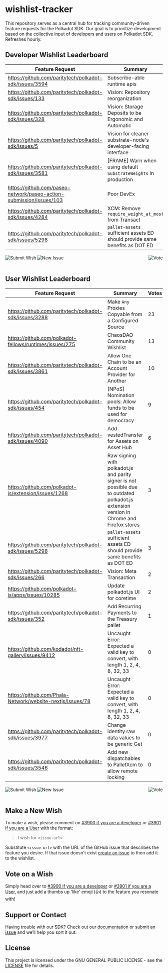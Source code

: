# wishlist-tracker

This repository serves as a central hub for tracking community-driven feature requests for the Polkadot SDK. Our goal is to prioritize development based on the collective input of developers and users on Polkadot SDK. Refreshes hourly.

## Developer Wishlist Leaderboard

<!-- LEADERBOARD_DEV:START -->
| Feature Request | Summary | Votes |
| --- | --- | --- |
| https://github.com/paritytech/polkadot-sdk/issues/3594 | Subscribe-able runtime apis | 4 |
| https://github.com/paritytech/polkadot-sdk/issues/133 | Vision: Repository reorganization | 2 |
| https://github.com/paritytech/polkadot-sdk/issues/328 | Vision: Storage Deposits to be Ergonomic and Automatic | 2 |
| https://github.com/paritytech/polkadot-sdk/issues/5 | Vision for cleaner substrate-node's developer-facing interface | 1 |
| https://github.com/paritytech/polkadot-sdk/issues/3581 | [FRAME] Warn when using default `SubstrateWeights` in production | 1 |
| https://github.com/paseo-network/paseo-action-submission/issues/103 | Poor DevEx | 1 |
| https://github.com/paritytech/polkadot-sdk/issues/4284 | XCM: Remove `require_weight_at_most` from Transact | 1 |
| https://github.com/paritytech/polkadot-sdk/issues/5298 | `pallet-assets` sufficient assets ED should provide same benefits as DOT ED | 0 |
<!-- LEADERBOARD_DEV:END -->

<a href="https://github.com/paritytech/polkadot-sdk/issues/3900">
  <img src="https://img.shields.io/badge/Submit%20Wish-e6007a" alt="Submit Wish" align="left"> 
</a>
<a href="https://github.com/paritytech/polkadot-sdk/issues/new/choose">
  <img src="https://img.shields.io/badge/New%20Issue-black" alt="New Issue" align="left">
</a>
<a href="https://github.com/paritytech/polkadot-sdk/issues/3900">
  <img src="https://img.shields.io/badge/Vote-e6007a" alt="Vote"  align="right"> 
</a>
<br><br>

## User Wishlist Leaderboard

<!-- LEADERBOARD_USER:START -->
| Feature Request | Summary | Votes |
| --- | --- | --- |
| https://github.com/paritytech/polkadot-sdk/issues/3288 | Make `Any` Proxies Copyable from a Configured Source | 23 |
| https://github.com/polkadot-fellows/runtimes/issues/275 | ChaosDAO Community Wishlist | 13 |
| https://github.com/paritytech/polkadot-sdk/issues/3861 | Allow One Chain to be an Account Provider for Another | 10 |
| https://github.com/paritytech/polkadot-sdk/issues/454 | [NPoS] Nomination pools: Allow funds to be used for democracy | 9 |
| https://github.com/paritytech/polkadot-sdk/issues/4090 | Add vestedTransfer for Assets on Asset Hub | 6 |
| https://github.com/polkadot-js/extension/issues/1268 | Raw signing with polkadot.js and parity signer is not possible due to outdated polkadot.js extension version in Chrome and Firefox stores | 3 |
| https://github.com/paritytech/polkadot-sdk/issues/5298 | `pallet-assets` sufficient assets ED should provide same benefits as DOT ED | 3 |
| https://github.com/paritytech/polkadot-sdk/issues/266 | Vision: Meta Transaction | 2 |
| https://github.com/polkadot-js/apps/issues/10285 | Update polkadot.js UI for coretime | 2 |
| https://github.com/paritytech/polkadot-sdk/issues/352 | Add Recurring Payments to the Treasury pallet | 1 |
| https://github.com/kodadot/nft-gallery/issues/9412 | Uncaught Error: Expected a valid key to convert, with length 1, 2, 4, 8, 32, 33 | 0 |
| https://github.com/Phala-Network/website-nextjs/issues/78 | Uncaught Error: Expected a valid key to convert, with length 1, 2, 4, 8, 32, 33 | 0 |
| https://github.com/paritytech/polkadot-sdk/issues/3977 | Change identity raw data values to be generic Get<u32> | 0 |
| https://github.com/paritytech/polkadot-sdk/issues/3546 | Add new dispatchables to PalletXcm to allow remote locking  | 0 |
<!-- LEADERBOARD_USER:END -->

<a href="https://github.com/paritytech/polkadot-sdk/issues/3901">
  <img src="https://img.shields.io/badge/Submit%20Wish-e6007a" alt="Submit Wish" align="left"> 
</a>
<a href="https://github.com/paritytech/polkadot-sdk/issues/new/choose">
  <img src="https://img.shields.io/badge/New%20Issue-black" alt="New Issue" align="left">
</a>
<a href="https://github.com/paritytech/polkadot-sdk/issues/3901">
  <img src="https://img.shields.io/badge/Vote-e6007a" alt="Vote"  align="right"> 
</a>
<br><br>

## Make a New Wish
To make a wish, please comment on [#3900 if you are a developer](https://github.com/paritytech/polkadot-sdk/issues/3900) or [#3901 if you are a User](https://github.com/paritytech/polkadot-sdk/issues/3901) with the format:

> I wish for `<issue-url>`

Substitute `<issue-url>` with the URL of the GitHub issue that describes the feature you desire. If that issue doesn't exist [create an issue](https://github.com/paritytech/polkadot-sdk/issues) to then add it to the wishlist.

## Vote on a Wish
Simply head over to [#3900 if you are a developer](https://github.com/paritytech/polkadot-sdk/issues/3900) or [#3901 if you are a User](https://github.com/paritytech/polkadot-sdk/issues/3901), and just add a thumbs up 'like' emoji (👍) to the feature you resonate with!

## Support or Contact
Having trouble with our SDK? Check out our [documentation](https://paritytech.github.io/polkadot-sdk/master/polkadot_sdk_docs/) or [submit an issue](https://github.com/paritytech/polkadot-sdk/issues) and we’ll help you sort it out.

## License
This project is licensed under the GNU GENERAL PUBLIC LICENSE - see the [LICENSE](LICENSE.md) file for details.

